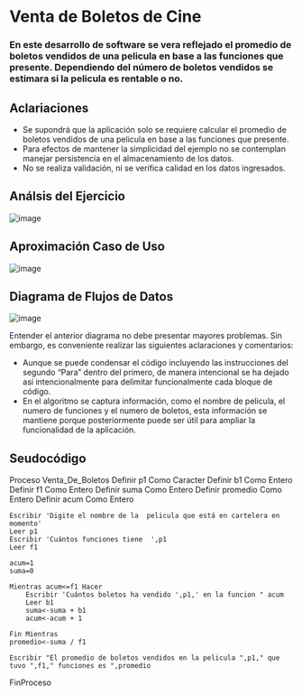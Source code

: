 # Venta de Boletos de Cine
### En este desarrollo de software se vera reflejado el promedio de boletos vendidos de una pelicula en base a las funciones que presente. Dependiendo del número de boletos vendidos se estimara si la pelicula es rentable o no.
## Aclariaciones
* Se supondrá que la aplicación solo se requiere calcular el promedio de boletos vendidos de una pelicula en base a las funciones que presente.
* Para efectos de mantener la simplicidad del ejemplo no se contemplan manejar persistencia en el almacenamiento de los datos.
* No se realiza validación, ni se verifica calidad en los datos ingresados.

## Análsis del Ejercicio

![image](https://github.com/TonierRain/Ejercicio11.github.io/assets/132966400/ab4d43df-3cd8-499a-a859-8c323838377a)



## Aproximación Caso de Uso
![image](https://github.com/TonierRain/Ejercicio11.github.io/assets/132966400/22a5a5fb-038b-4573-aae0-527a975831a1)



## Diagrama de Flujos de Datos

![image](https://github.com/TonierRain/Ejercicio11.github.io/assets/132966400/37b22b52-0bfe-4a63-8885-64c39797ac19)

Entender el anterior diagrama no debe presentar mayores problemas. Sin embargo, es conveniente realizar las siguientes aclaraciones y comentarios:
* Aunque se puede condensar el código incluyendo las instrucciones del segundo “Para” dentro del primero, de manera intencional se ha dejado así intencionalmente para delimitar funcionalmente cada bloque de código.
* En el algoritmo se captura información, como el nombre de pelicula, el numero de funciones y el numero de boletos, esta información se mantiene porque posteriormente puede ser útil para ampliar la funcionalidad de la aplicación. 




## Seudocódigo

Proceso Venta_De_Boletos
	Definir p1 Como Caracter
	Definir b1 Como Entero
	Definir f1 Como Entero
	Definir suma Como Entero
	Definir promedio Como Entero
	Definir acum Como Entero
	
	Escribir 'Digite el nombre de la  pelicula que está en cartelera en momento'
	Leer p1
	Escribir 'Cuántos funciones tiene  ',p1
	Leer f1
	
	acum=1
	suma=0
	
	Mientras acum<=f1 Hacer
		Escribir 'Cuántos boletos ha vendido ',p1,' en la funcion " acum
		Leer b1
		suma<-suma + b1
		acum<-acum + 1
		
	Fin Mientras
	promedio<-suma / f1
	
	Escribir "El promedio de boletos vendidos en la pelicula ",p1," que tuvo ",f1," funciones es ",promedio
	
FinProceso
